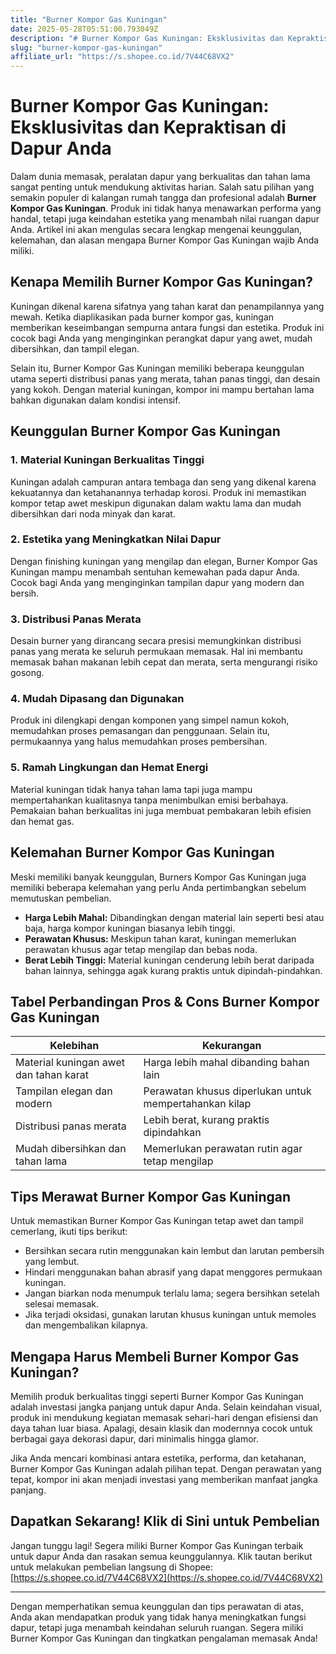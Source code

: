 ```yaml
---
title: "Burner Kompor Gas Kuningan"
date: 2025-05-28T05:51:00.793049Z
description: "# Burner Kompor Gas Kuningan: Eksklusivitas dan Kepraktisan di Dapur Anda..."
slug: "burner-kompor-gas-kuningan"
affiliate_url: "https://s.shopee.co.id/7V44C68VX2"
---
```

# Burner Kompor Gas Kuningan: Eksklusivitas dan Kepraktisan di Dapur Anda

Dalam dunia memasak, peralatan dapur yang berkualitas dan tahan lama sangat penting untuk mendukung aktivitas harian. Salah satu pilihan yang semakin populer di kalangan rumah tangga dan profesional adalah **Burner Kompor Gas Kuningan**. Produk ini tidak hanya menawarkan performa yang handal, tetapi juga keindahan estetika yang menambah nilai ruangan dapur Anda. Artikel ini akan mengulas secara lengkap mengenai keunggulan, kelemahan, dan alasan mengapa Burner Kompor Gas Kuningan wajib Anda miliki.

## Kenapa Memilih Burner Kompor Gas Kuningan?

Kuningan dikenal karena sifatnya yang tahan karat dan penampilannya yang mewah. Ketika diaplikasikan pada burner kompor gas, kuningan memberikan keseimbangan sempurna antara fungsi dan estetika. Produk ini cocok bagi Anda yang menginginkan perangkat dapur yang awet, mudah dibersihkan, dan tampil elegan.

Selain itu, Burner Kompor Gas Kuningan memiliki beberapa keunggulan utama seperti distribusi panas yang merata, tahan panas tinggi, dan desain yang kokoh. Dengan material kuningan, kompor ini mampu bertahan lama bahkan digunakan dalam kondisi intensif.

## Keunggulan Burner Kompor Gas Kuningan

### 1. Material Kuningan Berkualitas Tinggi

Kuningan adalah campuran antara tembaga dan seng yang dikenal karena kekuatannya dan ketahanannya terhadap korosi. Produk ini memastikan kompor tetap awet meskipun digunakan dalam waktu lama dan mudah dibersihkan dari noda minyak dan karat.

### 2. Estetika yang Meningkatkan Nilai Dapur

Dengan finishing kuningan yang mengilap dan elegan, Burner Kompor Gas Kuningan mampu menambah sentuhan kemewahan pada dapur Anda. Cocok bagi Anda yang menginginkan tampilan dapur yang modern dan bersih.

### 3. Distribusi Panas Merata

Desain burner yang dirancang secara presisi memungkinkan distribusi panas yang merata ke seluruh permukaan memasak. Hal ini membantu memasak bahan makanan lebih cepat dan merata, serta mengurangi risiko gosong.

### 4. Mudah Dipasang dan Digunakan

Produk ini dilengkapi dengan komponen yang simpel namun kokoh, memudahkan proses pemasangan dan penggunaan. Selain itu, permukaannya yang halus memudahkan proses pembersihan.

### 5. Ramah Lingkungan dan Hemat Energi

Material kuningan tidak hanya tahan lama tapi juga mampu mempertahankan kualitasnya tanpa menimbulkan emisi berbahaya. Pemakaian bahan berkualitas ini juga membuat pembakaran lebih efisien dan hemat gas.

## Kelemahan Burner Kompor Gas Kuningan

Meski memiliki banyak keunggulan, Burners Kompor Gas Kuningan juga memiliki beberapa kelemahan yang perlu Anda pertimbangkan sebelum memutuskan pembelian.

- **Harga Lebih Mahal:** Dibandingkan dengan material lain seperti besi atau baja, harga kompor kuningan biasanya lebih tinggi.
- **Perawatan Khusus:** Meskipun tahan karat, kuningan memerlukan perawatan khusus agar tetap mengilap dan bebas noda.
- **Berat Lebih Tinggi:** Material kuningan cenderung lebih berat daripada bahan lainnya, sehingga agak kurang praktis untuk dipindah-pindahkan.

## Tabel Perbandingan Pros & Cons Burner Kompor Gas Kuningan

| Kelebihan                                    | Kekurangan                                              |
|----------------------------------------------|---------------------------------------------------------|
| Material kuningan awet dan tahan karat      | Harga lebih mahal dibanding bahan lain               |
| Tampilan elegan dan modern                  | Perawatan khusus diperlukan untuk mempertahankan kilap |
| Distribusi panas merata                     | Lebih berat, kurang praktis dipindahkan             |
| Mudah dibersihkan dan tahan lama           | Memerlukan perawatan rutin agar tetap mengilap       |

## Tips Merawat Burner Kompor Gas Kuningan

Untuk memastikan Burner Kompor Gas Kuningan tetap awet dan tampil cemerlang, ikuti tips berikut:

- Bersihkan secara rutin menggunakan kain lembut dan larutan pembersih yang lembut.
- Hindari menggunakan bahan abrasif yang dapat menggores permukaan kuningan.
- Jangan biarkan noda menumpuk terlalu lama; segera bersihkan setelah selesai memasak.
- Jika terjadi oksidasi, gunakan larutan khusus kuningan untuk memoles dan mengembalikan kilapnya.

## Mengapa Harus Membeli Burner Kompor Gas Kuningan?

Memilih produk berkualitas tinggi seperti Burner Kompor Gas Kuningan adalah investasi jangka panjang untuk dapur Anda. Selain keindahan visual, produk ini mendukung kegiatan memasak sehari-hari dengan efisiensi dan daya tahan luar biasa. Apalagi, desain klasik dan modernnya cocok untuk berbagai gaya dekorasi dapur, dari minimalis hingga glamor.

Jika Anda mencari kombinasi antara estetika, performa, dan ketahanan, Burner Kompor Gas Kuningan adalah pilihan tepat. Dengan perawatan yang tepat, kompor ini akan menjadi investasi yang memberikan manfaat jangka panjang.

## Dapatkan Sekarang! Klik di Sini untuk Pembelian

Jangan tunggu lagi! Segera miliki Burner Kompor Gas Kuningan terbaik untuk dapur Anda dan rasakan semua keunggulannya. Klik tautan berikut untuk melakukan pembelian langsung di Shopee: [https://s.shopee.co.id/7V44C68VX2](https://s.shopee.co.id/7V44C68VX2)

---

Dengan memperhatikan semua keunggulan dan tips perawatan di atas, Anda akan mendapatkan produk yang tidak hanya meningkatkan fungsi dapur, tetapi juga menambah keindahan seluruh ruangan. Segera miliki Burner Kompor Gas Kuningan dan tingkatkan pengalaman memasak Anda!